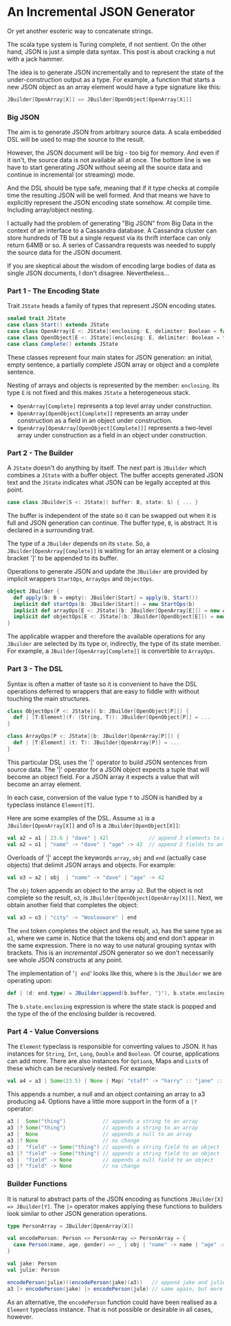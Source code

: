 # An Incremental JSON Generator

Or yet another esoteric way to concatenate strings.

The scala type system is Turing complete, if not sentient.  On the other hand, JSON is just a simple data syntax. This post is about cracking a nut with a jack hammer.

The idea is to generate JSON incrementally and to represent the state of the under-construction output as a type.  For example, a function that starts a new JSON object as an array element would have a type signature like this:

```scala
JBuilder[OpenArray[X]] => JBuilder[OpenObject[OpenArray[X]]]
```

### Big JSON

The aim is to generate JSON from arbitrary source data.  A scala embedded DSL will be used to map the source to the result.

However, the JSON document will be big - too big for memory.  And even if it isn't, the source data is not available all at once.  The bottom line is we have to start generating JSON without seeing all the source data and continue in incremental (or streaming) mode.

And the DSL should be type safe, meaning that if it type checks at compile time the resulting JSON will be well formed. And that means we have to explicitly represent the JSON encoding state somehow. At compile time. Including array/object nesting.

I actually had the problem of generating "Big JSON" from Big Data in the context of an interface to a Cassandra database.  A Cassandra cluster can store hundreds of TB but a single request via its thrift interface can only return 64MB or so. A series of Cassandra requests was needed to supply the source data for the JSON document.

If you are skeptical about the wisdom of encoding large bodies of data as single JSON documents, I don't disagree.   Nevertheless...

### Part 1 - The Encoding State

Trait `JState` heads a family of types that represent JSON encoding states.

```scala
sealed trait JState
case class Start() extends JState 
case class OpenArray[E <: JState](enclosing: E, delimiter: Boolean = false) extends JState
case class OpenObject[E <: JState](enclosing: E, delimiter: Boolean = false) extends JState
case class Complete() extends JState
```

These classes represent four main states for JSON generation: an initial, empty sentence, a partially complete JSON array or object and a complete sentence.

Nesting of arrays and objects is represented by the member: `enclosing`. Its type `E` is not fixed and this makes `JState` a heterogeneous stack.

*   `OpenArray[Complete]` represents a top level array under construction.
*   `OpenArray[OpenObject[Complete]]` represents an array under construction as a field in an object under construction.
*   `OpenArray[OpenArray[OpenObject[Complete]]]` represents a two-level array under construction as a field in an object under construction.

### Part 2 - The Builder

A `JState` doesn't do anything by itself.  The next part is `JBuilder` which combines a `JState` with a buffer object.  The buffer accepts generated JSON text and the `JState` indicates what JSON can be legally accepted at this point.

```scala
case class JBuilder[S <: JState]( buffer: B, state: S) { ... }
```

The buffer is independent of the state so it can be swapped out when it is full and JSON generation can continue.  The buffer type, `B`, is abstract. It is declared in a surrounding trait.

The type of a `JBuilder` depends on its `state`. So, a `JBuilder[OpenArray[Complete]]` is waiting for an array element or a closing bracket ']' to be appended to its buffer.

Operations to generate JSON and update the `JBuilder` are provided by implicit wrappers `StartOps`, `ArrayOps` and `ObjectOps`.

```scala
object JBuilder {
  def apply(b: B = empty): JBuilder[Start] = apply(b, Start())
  implicit def startOps(b: JBuilder[Start]) = new StartOps(b)
  implicit def arrayOps[E <: JState](b: JBuilder[OpenArray[E]]) = new ArrayOps(b)
  implicit def objectOps[E <: JState](b: JBuilder[OpenObject[E]]) = new ObjectOps(b)
}
```

The applicable wrapper and therefore the available operations for any `JBuilder` are selected by its type or, indirectly, the type of its state member.  For example, a `JBuilder[OpenArray[Complete]]` is convertible to `ArrayOps`.

### Part 3 - The DSL

Syntax is often a matter of taste so it is convenient to have the DSL operations deferred to wrappers that are easy to fiddle with without touching the main structures.

```scala
class ObjectOps[P <: JState]( b: JBuilder[OpenObject[P]]) {
  def | [T:Element](f: (String, T)): JBuilder[OpenObject[P]] = ...
}

class ArrayOps[P <: JState](b: JBuilder[OpenArray[P]]) {
  def | [T:Element] (t: T): JBuilder[OpenArray[P]] = ...
}
```

This particular DSL uses the '|' operator to build JSON sentences from source data.  The '|' operator for a JSON object expects a tuple that will become an object field. For a JSON array it expects a value that will become an array element.

In each case, conversion of the value type `T` to JSON is handled by a typeclass instance `Element[T]`.

Here are some examples of the DSL. Assume `a1` is a `JBuilder[OpenArray[X]]` and o1 is a `JBuilder[OpenObject[X]]`:

```scala
val a2 = a1 | 23.6 | "dave" | 42l             // append 3 elements to an array
val o2 = o1 | "name" -> "dave" | "age" -> 42  // append 2 fields to an object
```

Overloads of '|' accept the keywords `array`, `obj` and `end` (actually case objects) that delimit JSON arrays and objects. For example:

```scala
val o3 = a2 | obj  | "name" -> "dave" | "age" -> 42
```

The `obj` token appends an object to the array `a2`.  But the object is not complete so the result, `o3`, is `JBuilder[OpenObject[OpenArray[X]]]`.  Next, we obtain another field that completes the object:

```scala
val a3 = o3 | "city" -> "Woolooware" | end 
```

The `end` token completes the object and the result, `a3`, has the same type as `a1`, where we came in.  Notice that the tokens obj and end don't appear in the same expression.  There is no way to use natural grouping syntax with brackets.  This is an _incremental_ JSON generator so we don't necessarily see whole JSON constructs at any point.

The implementation of '`| end`' looks like this, where `b` is the `JBuilder` we are operating upon:

```scala
def | (d: end.type) = JBuilder(append(b.buffer, "}"), b.state.enclosing )
```

The `b.state.enclosing` expression is where the state stack is popped and the type of the of the enclosing builder is recovered.

### Part 4 - Value Conversions

The `Element` typeclass is responsible for converting values to JSON. It has instances for `String`, `Int`, `Long`, `Double` and `Boolean`.  Of course, applications can add more.  There are also instances for `Option`s, Maps and `List`s of these which can be recursively nested. For example:

```scala
val a4 = a3 | Some(23.5) | None | Map( "staff" -> "harry" :: "jane" :: Nil )
```

This appends  a number, a null and an object containing an array to a3 producing a4.  Options have a little more support in the form of a `|?` operator:

```scala
a3 |  Some("thing")            // appends a string to an array
a3 |? Some("thing")            // appends a string to an array
a3 |  None                     // appends a null to an array 
a3 |? None                     // no change
o3 |  "field" -> Some("thing") // appends a string field to an object
o3 |? "field" -> Some("thing") // appends a string field to an object
o3 |  "field" -> None          // appends a null field to an object
o3 |? "field" -> None          // no change  
```

### Builder Functions

It is natural to abstract parts of the JSON encoding as functions `JBuilder[X] => JBuilder[Y]`.  The `|>` operator makes applying these functions to builders look similar to other JSON generation operations.

```scala
type PersonArray = JBuilder[OpenArray[X]]

val encodePerson: Person => PersonArray => PersonArray = {
  case Person(name, age, gender) => _ | obj | "name" -> name | "age" -> age | "sex" -> gender | end
}

val jake: Person
val julie: Person

encodePerson(julie)((encodePerson(jake)(a3))   // append jake and julie to an array
a3 |> encodePerson(jake) |> encodePerson(jule) // same again, but more clarity
```

As an alternative, the `encodePerson` function could have been realised as a `Element` typeclass instance.  That is not  possible or desirable in all cases, however.

